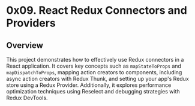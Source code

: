 # 0x09. React Redux Connectors and Providers

## Overview

This project demonstrates how to effectively use Redux connectors in a React application. It covers key concepts such as `mapStateToProps` and `mapDispatchToProps`, mapping action creators to components, including async action creators with Redux Thunk, and setting up your app's Redux store using a Redux Provider. Additionally, it explores performance optimization techniques using Reselect and debugging strategies with Redux DevTools.
